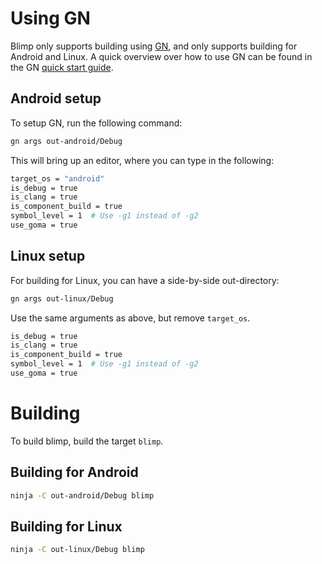 # Using GN
Blimp only supports building using [GN](../../tools/gn/README.md), and only
supports building for Android and Linux. A quick overview over how to use GN can
be found in the GN [quick start guide](../../tools/gn/docs/quick_start.md).

## Android setup
To setup GN, run the following command:

```bash
gn args out-android/Debug
```

This will bring up an editor, where you can type in the following:

```bash
target_os = "android"
is_debug = true
is_clang = true
is_component_build = true
symbol_level = 1  # Use -g1 instead of -g2
use_goma = true
```

## Linux setup
For building for Linux, you can have a side-by-side out-directory:

```bash
gn args out-linux/Debug
```

Use the same arguments as above, but remove `target_os`.

```bash
is_debug = true
is_clang = true
is_component_build = true
symbol_level = 1  # Use -g1 instead of -g2
use_goma = true
```

# Building

To build blimp, build the target ```blimp```.

## Building for Android

```bash
ninja -C out-android/Debug blimp
```

## Building for Linux

```bash
ninja -C out-linux/Debug blimp
```
